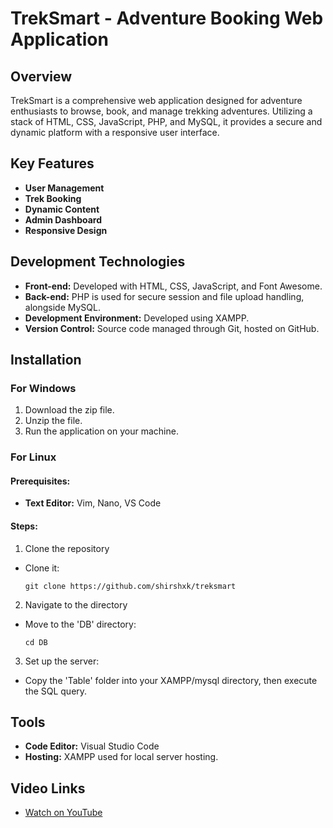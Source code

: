# TrekSmart - Adventure Booking Web Application

## Overview

TrekSmart is a comprehensive web application designed for adventure enthusiasts to browse, book, and manage trekking adventures. Utilizing a stack of HTML, CSS, JavaScript, PHP, and MySQL, it provides a secure and dynamic platform with a responsive user interface.

## Key Features

- **User Management**
- **Trek Booking**
- **Dynamic Content**
- **Admin Dashboard**
- **Responsive Design**

## Development Technologies

- **Front-end:** Developed with HTML, CSS, JavaScript, and Font Awesome.
- **Back-end:** PHP is used for secure session and file upload handling, alongside MySQL.
- **Development Environment:** Developed using XAMPP.
- **Version Control:** Source code managed through Git, hosted on GitHub.

## Installation

### For Windows

1. Download the zip file.
2. Unzip the file.
3. Run the application on your machine.

### For Linux

#### Prerequisites:

- **Text Editor:** Vim, Nano, VS Code

#### Steps:

1. Clone the repository
- Clone it:
    ```
    git clone https://github.com/shirshxk/treksmart
    ```

2. Navigate to the directory
- Move to the 'DB' directory:
  ```
  cd DB
  ```

3. Set up the server:
- Copy the 'Table' folder into your XAMPP/mysql directory, then execute the SQL query.

## Tools

- **Code Editor:** Visual Studio Code
- **Hosting:** XAMPP used for local server hosting.

## Video Links

- [Watch on YouTube](https://youtu.be/-zbs3lFBXKo)
